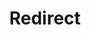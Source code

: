 ﻿---
layout: src/layouts/Redirect.astro
title: Redirect
redirect: hhttps://octopus.com/devops/software-deployments/rolling-deployment/
pubDate:  2023-01-01
modDate: 2024-08-13
navSearch: false
navSitemap: false
navMenu: false
---
